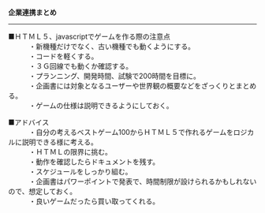**企業連携まとめ**<hr>

■ＨＴＭＬ５、javascriptでゲームを作る際の注意点 <br>
　　　・新機種だけでなく、古い機種でも動くようにする。<br>
　　　・コードを軽くする。<br>
　　　・３Ｇ回線でも動くか確認する。<br>
　　　・プランニング、開発時間、試験で200時間を目標に。<br>
　　　・企画書には対象となるユーザーや世界観の概要などをざっくりとまとめる。<br>
　　　・ゲームの仕様は説明できるようにしておく。<br>

■アドバイス<br>
　　　・自分の考えるベストゲーム100からＨＴＭＬ５で作れるゲームをロジカルに説明できる様に考える。<br>
　　　・ＨＴＭＬの限界に挑む。<br>
　　　・動作を確認したらドキュメントを残す。<br>
　　　・スケジュールをしっかり組む。<br>
　　　・企画書はパワーポイントで発表で、時間制限が設けられるかもしれないので、想定しておく。<br>
　　　・良いゲームだったら買い取ってくれる。<br>

